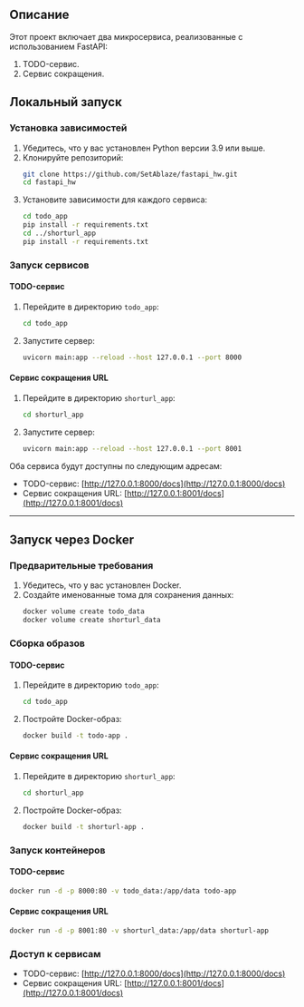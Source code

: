 ## Описание
Этот проект включает два микросервиса, реализованные с использованием FastAPI:
1. TODO-сервис.
2. Сервис сокращения.

## Локальный запуск

### Установка зависимостей

1. Убедитесь, что у вас установлен Python версии 3.9 или выше.
2. Клонируйте репозиторий:
   ```bash
   git clone https://github.com/SetAblaze/fastapi_hw.git
   cd fastapi_hw
   ```
3. Установите зависимости для каждого сервиса:
   ```bash
   cd todo_app
   pip install -r requirements.txt
   cd ../shorturl_app
   pip install -r requirements.txt
   ```

### Запуск сервисов

#### TODO-сервис
1. Перейдите в директорию `todo_app`:
   ```bash
   cd todo_app
   ```
2. Запустите сервер:
   ```bash
   uvicorn main:app --reload --host 127.0.0.1 --port 8000
   ```

#### Сервис сокращения URL
1. Перейдите в директорию `shorturl_app`:
   ```bash
   cd shorturl_app
   ```
2. Запустите сервер:
   ```bash
   uvicorn main:app --reload --host 127.0.0.1 --port 8001
   ```

Оба сервиса будут доступны по следующим адресам:
- TODO-сервис: [http://127.0.0.1:8000/docs](http://127.0.0.1:8000/docs)
- Сервис сокращения URL: [http://127.0.0.1:8001/docs](http://127.0.0.1:8001/docs)

---

## Запуск через Docker

### Предварительные требования
1. Убедитесь, что у вас установлен Docker.
2. Создайте именованные тома для сохранения данных:
   ```bash
   docker volume create todo_data
   docker volume create shorturl_data
   ```

### Сборка образов

#### TODO-сервис
1. Перейдите в директорию `todo_app`:
   ```bash
   cd todo_app
   ```
2. Постройте Docker-образ:
   ```bash
   docker build -t todo-app .
   ```

#### Сервис сокращения URL
1. Перейдите в директорию `shorturl_app`:
   ```bash
   cd shorturl_app
   ```
2. Постройте Docker-образ:
   ```bash
   docker build -t shorturl-app .
   ```

### Запуск контейнеров

#### TODO-сервис
```bash
docker run -d -p 8000:80 -v todo_data:/app/data todo-app
```

#### Сервис сокращения URL
```bash
docker run -d -p 8001:80 -v shorturl_data:/app/data shorturl-app
```

### Доступ к сервисам

- TODO-сервис: [http://127.0.0.1:8000/docs](http://127.0.0.1:8000/docs)
- Сервис сокращения URL: [http://127.0.0.1:8001/docs](http://127.0.0.1:8001/docs)
